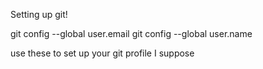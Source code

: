 Setting up git!

git config --global user.email <email address>
git config --global user.name <names>

use these to set up your git profile I suppose